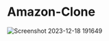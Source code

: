 # Amazon-Clone
![Screenshot 2023-12-18 191649](https://github.com/NehaWavhal/Amazon-clone/assets/149707313/911bfb36-89ff-444f-a9f6-d9827e2dece5)
